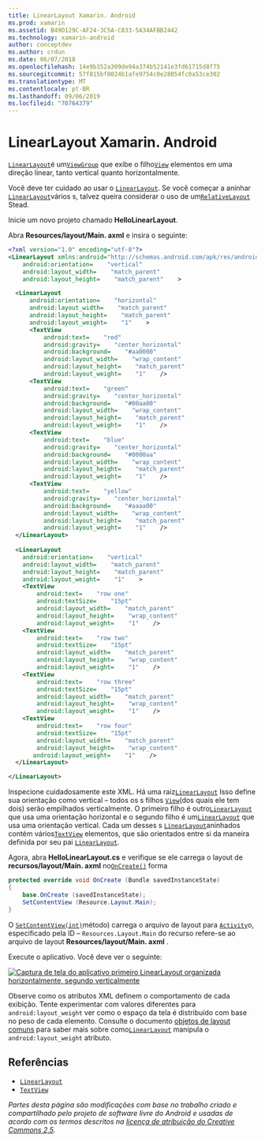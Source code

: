 ```yaml
---
title: LinearLayout Xamarin. Android
ms.prod: xamarin
ms.assetid: B49D129C-AF24-3C5A-C833-5A34AFBB2442
ms.technology: xamarin-android
author: conceptdev
ms.author: crdun
ms.date: 06/07/2018
ms.openlocfilehash: 14e9b352a309de94a374b52141e3fd61715d8f75
ms.sourcegitcommit: 57f815bf0024b1afe9754c0e28054fc0a53ce302
ms.translationtype: MT
ms.contentlocale: pt-BR
ms.lasthandoff: 09/06/2019
ms.locfileid: "70764379"
---
```

# <a name="xamarinandroid-linearlayout"></a>LinearLayout Xamarin. Android

[`LinearLayout`](xref:Android.Widget.LinearLayout)é um[`ViewGroup`](xref:Android.Views.ViewGroup)
que exibe o filho[`View`](xref:Android.Views.View)
elementos em uma direção linear, tanto vertical quanto horizontalmente.

Você deve ter cuidado ao usar o [`LinearLayout`](xref:Android.Widget.LinearLayout).
Se você começar a aninhar [`LinearLayout`](xref:Android.Widget.LinearLayout)vários s, talvez queira considerar o uso de um[`RelativeLayout`](xref:Android.Widget.RelativeLayout)
Stead.

Inicie um novo projeto chamado **HelloLinearLayout**.

Abra **Resources/layout/Main. axml** e insira o seguinte:

```xml
<?xml version="1.0" encoding="utf-8"?>
<LinearLayout xmlns:android="http://schemas.android.com/apk/res/android"
    android:orientation=    "vertical"
    android:layout_width=    "match_parent"
    android:layout_height=    "match_parent"    >

  <LinearLayout
      android:orientation=    "horizontal"
      android:layout_width=    "match_parent"
      android:layout_height=    "match_parent"
      android:layout_weight=    "1"    >
      <TextView
          android:text=    "red"
          android:gravity=    "center_horizontal"
          android:background=    "#aa0000"
          android:layout_width=    "wrap_content"
          android:layout_height=    "match_parent"
          android:layout_weight=    "1"    />
      <TextView
          android:text=    "green"
          android:gravity=    "center_horizontal"
          android:background=    "#00aa00"
          android:layout_width=    "wrap_content"
          android:layout_height=    "match_parent"
          android:layout_weight=    "1"    />
      <TextView
          android:text=    "blue"
          android:gravity=    "center_horizontal"
          android:background=    "#0000aa"
          android:layout_width=    "wrap_content"
          android:layout_height=    "match_parent"
          android:layout_weight=    "1"    />
      <TextView
          android:text=    "yellow"
          android:gravity=    "center_horizontal"
          android:background=    "#aaaa00"
          android:layout_width=    "wrap_content"
          android:layout_height=    "match_parent"
          android:layout_weight=    "1"    />
  </LinearLayout>
        
  <LinearLayout
    android:orientation=    "vertical"
    android:layout_width=    "match_parent"
    android:layout_height=    "match_parent"
    android:layout_weight=    "1"    >
    <TextView
        android:text=    "row one"
        android:textSize=    "15pt"
        android:layout_width=    "match_parent"
        android:layout_height=    "wrap_content"
        android:layout_weight=    "1"    />
    <TextView
        android:text=    "row two"
        android:textSize=    "15pt"
        android:layout_width=    "match_parent"
        android:layout_height=    "wrap_content"
        android:layout_weight=    "1"    />
    <TextView
        android:text=    "row three"
        android:textSize=    "15pt"
        android:layout_width=    "match_parent"
        android:layout_height=    "wrap_content"
        android:layout_weight=    "1"    />
    <TextView
        android:text=    "row four"
        android:textSize=    "15pt"
        android:layout_width=    "match_parent"
        android:layout_height=    "wrap_content"
       android:layout_weight=    "1"    />
  </LinearLayout>

</LinearLayout>
```

Inspecione cuidadosamente este XML. Há uma raiz[`LinearLayout`](xref:Android.Widget.LinearLayout)
Isso define sua orientação como vertical &ndash; todos os s filhos [`View`](xref:Android.Views.View)(dos quais ele tem dois) serão empilhados verticalmente. O primeiro filho é outro[`LinearLayout`](xref:Android.Widget.LinearLayout)
que usa uma orientação horizontal e o segundo filho é um[`LinearLayout`](xref:Android.Widget.LinearLayout)
que usa uma orientação vertical. Cada um desses s [`LinearLayout`](xref:Android.Widget.LinearLayout)aninhados contém vários[`TextView`](xref:Android.Widget.TextView)
elementos, que são orientados entre si da maneira definida por seu pai [`LinearLayout`](xref:Android.Widget.LinearLayout).

Agora, abra **HelloLinearLayout.cs** e verifique se ele carrega o layout de **recursos/layout/Main. axml** no[`OnCreate()`](xref:Android.App.Activity.OnCreate*)
forma

```csharp
protected override void OnCreate (Bundle savedInstanceState)
{
    base.OnCreate (savedInstanceState);
    SetContentView (Resource.Layout.Main);
}
```

O [`SetContentView(int)`](xref:Android.App.Activity.SetContentView*)método) carrega o arquivo de layout para [`Activity`](xref:Android.App.Activity)o, especificado pela ID &ndash; `Resources.Layout.Main` do recurso refere-se ao arquivo de layout **Resources/layout/Main. axml** .

Execute o aplicativo. Você deve ver o seguinte:

[![Captura de tela do aplicativo primeiro LinearLayout organizada horizontalmente, segundo verticalmente](linear-layout-images/helloviews1.png)](linear-layout-images/helloviews1.png#lightbox)

Observe como os atributos XML definem o comportamento de cada exibição. Tente experimentar com valores diferentes para `android:layout_weight` ver como o espaço da tela é distribuído com base no peso de cada elemento. Consulte o documento [objetos de layout comuns](https://developer.android.com/guide/topics/ui/declaring-layout.html) para saber mais sobre como[`LinearLayout`](xref:Android.Widget.LinearLayout)
manipula o `android:layout_weight` atributo.

## <a name="references"></a>Referências

- [`LinearLayout`](xref:Android.Widget.LinearLayout)
- [`TextView`](xref:Android.Widget.TextView)

_Partes desta página são modificações com base no trabalho criado e compartilhado pelo projeto de software livre do Android e usadas de acordo com os termos descritos na [licença de atribuição do Creative Commons 2,5](http://creativecommons.org/licenses/by/2.5/)._
